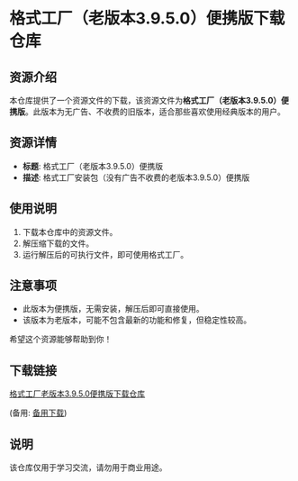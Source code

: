# 格式工厂（老版本3.9.5.0）便携版下载仓库

## 资源介绍

本仓库提供了一个资源文件的下载，该资源文件为**格式工厂（老版本3.9.5.0）便携版**。此版本为无广告、不收费的旧版本，适合那些喜欢使用经典版本的用户。

## 资源详情

- **标题**: 格式工厂（老版本3.9.5.0）便携版
- **描述**: 格式工厂安装包（没有广告不收费的老版本3.9.5.0）便携版

## 使用说明

1. 下载本仓库中的资源文件。
2. 解压缩下载的文件。
3. 运行解压后的可执行文件，即可使用格式工厂。

## 注意事项

- 此版本为便携版，无需安装，解压后即可直接使用。
- 该版本为老版本，可能不包含最新的功能和修复，但稳定性较高。

希望这个资源能够帮助到你！

## 下载链接
[格式工厂老版本3.9.5.0便携版下载仓库](https://pan.quark.cn/s/e54e06247995) 

(备用: [备用下载](https://pan.baidu.com/s/1rw0IkYFBFG_slmotkJ6NsA?pwd=1234))

## 说明

该仓库仅用于学习交流，请勿用于商业用途。
